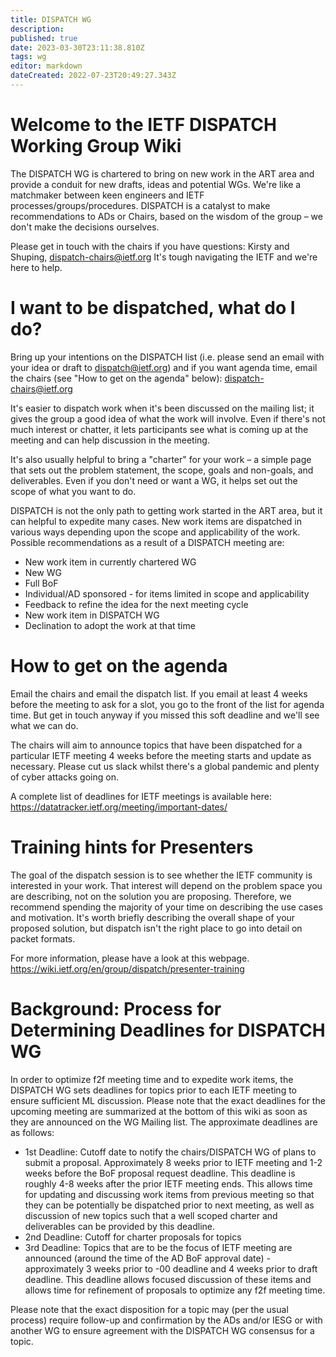 ```yaml
---
title: DISPATCH WG
description: 
published: true
date: 2023-03-30T23:11:38.810Z
tags: wg
editor: markdown
dateCreated: 2022-07-23T20:49:27.343Z
---
```


# Welcome to the IETF DISPATCH Working Group Wiki

The DISPATCH WG is chartered to bring on new work in the ART area and provide a conduit for new drafts, ideas and potential WGs. We're like a matchmaker between keen engineers and IETF processes/groups/procedures. DISPATCH is a catalyst to make recommendations to ADs or Chairs, based on the wisdom of the group – we don't make the decisions ourselves.

Please get in touch with the chairs if you have questions: Kirsty and Shuping, dispatch-chairs@ietf.org
It's tough navigating the IETF and we're here to help.

# I want to be dispatched, what do I do? 

Bring up your intentions on the DISPATCH list (i.e. please send an email with your idea or draft to dispatch@ietf.org) and if you want agenda time, email the chairs (see "How to get on the agenda" below): dispatch-chairs@ietf.org

It's easier to dispatch work when it's been discussed on the mailing list; it gives the group a good idea of what the work will involve. Even if there's not much interest or chatter, it lets participants see what is coming up at the meeting and can help discussion in the meeting. 

It's also usually helpful to bring a "charter" for your work – a simple page that sets out the problem statement, the scope, goals and non-goals, and deliverables. Even if you don't need or want a WG, it helps set out the scope of what you want to do.

DISPATCH is not the only path to getting work started in the ART area, but it can helpful to expedite many cases. New work items are dispatched in various ways depending upon the scope and applicability of the work. Possible recommendations as a result of a DISPATCH meeting are:

* New work item in currently chartered WG
* New WG
* Full BoF 
* Individual/AD sponsored - for items limited in scope and applicability
* Feedback to refine the idea for the next meeting cycle
* New work item in DISPATCH WG
* Declination to adopt the work at that time

# How to get on the agenda 
Email the chairs and email the dispatch list. If you email at least 4 weeks before the meeting to ask for a slot, you go to the front of the list for agenda time. But get in touch anyway if you missed this soft deadline and we'll see what we can do.

The chairs will aim to announce topics that have been dispatched for a particular IETF meeting 4 weeks before the meeting starts and update as necessary. Please cut us slack whilst there's a global pandemic and plenty of cyber attacks going on.

A complete list of deadlines for IETF meetings is available here: https://datatracker.ietf.org/meeting/important-dates/

# Training hints for Presenters
The goal of the dispatch session is to see whether the IETF community is interested in your work. That interest will depend on the problem space you are describing, not on the solution you are proposing. Therefore, we recommend spending the majority of your time on describing the use cases and motivation. It's worth briefly describing the overall shape of your proposed solution, but dispatch isn't the right place to go into detail on packet formats. 

For more information, please have a look at this webpage. 
https://wiki.ietf.org/en/group/dispatch/presenter-training 

# Background: Process for Determining Deadlines for DISPATCH WG

In order to optimize f2f meeting time and to expedite work items, the DISPATCH WG sets deadlines for topics prior to each IETF meeting to ensure sufficient ML discussion. Please note that the exact deadlines for the upcoming meeting are summarized at the bottom of this wiki as soon as they are announced on the WG Mailing list. The approximate deadlines are as follows:

* 1st Deadline: Cutoff date to notify the chairs/DISPATCH WG of plans to submit a proposal. Approximately 8 weeks prior to IETF meeting and 1-2 weeks before the BoF proposal request deadline. This deadline is roughly 4-8 weeks after the prior IETF meeting ends. This allows time for updating and discussing work items from previous meeting so that they can be potentially be dispatched prior to next meeting, as well as discussion of new topics such that a well scoped charter and deliverables can be provided by this deadline.
* 2nd Deadline: Cutoff for charter proposals for topics
* 3rd Deadline: Topics that are to be the focus of IETF meeting are announced (around the time of the AD BoF approval date) - approximately 3 weeks prior to -00 deadline and 4 weeks prior to draft deadline. This deadline allows focused discussion of these items and allows time for refinement of proposals to optimize any f2f meeting time.

Please note that the exact disposition for a topic may (per the usual process) require follow-up and confirmation by the ADs and/or IESG or with another WG to ensure agreement with the DISPATCH WG consensus for a topic.
